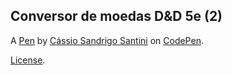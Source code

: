 Conversor de moedas D&D 5e (2)
------------------------------


A [Pen](https://codepen.io/Enyus/pen/KKaKbbQ) by [Cássio Sandrigo Santini](https://codepen.io/Enyus) on [CodePen](https://codepen.io).

[License](https://codepen.io/Enyus/pen/KKaKbbQ/license).